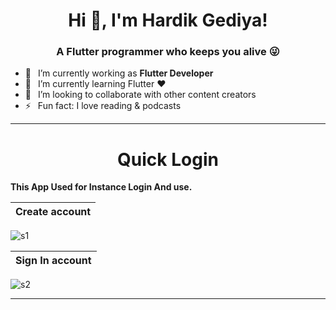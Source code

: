<h1 align="center"> Hi 👋, I'm Hardik Gediya!</a></h1>
<h3 align="center">A Flutter programmer who keeps you alive 😜</h3>


- 🔭 &ensp;I’m currently working as **Flutter Developer**
- 🌱 &ensp;I’m currently learning Flutter ❤️
- 👯 &ensp;I’m looking to collaborate with other content creators
- ⚡ &ensp;Fun fact: I love reading & podcasts

----------------------------------------------------------------------


<h1 align="center"> Quick Login</a></h1>

**This App Used for Instance Login And use.**

Create account         | 
:-------------------------:|
![s1](https://user-images.githubusercontent.com/77672442/172053788-41e3a8d3-eefd-4824-996e-ffed6fea5b00.jpg)


Sign In account        | 
:-------------------------:|
![s2](https://user-images.githubusercontent.com/77672442/172053787-49621334-0005-462b-afd8-ee45fc3a9dd1.jpg)









----------------------------------------------------------------------


